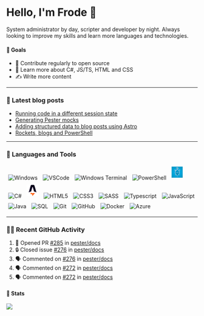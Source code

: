 # Hello, I'm Frode 👋

System administrator by day, scripter and developer by night.
Always looking to improve my skills and learn more languages and technologies. 

#### 🥅 Goals

- 🤝 Contribute regularly to open source
- 🧽 Learn more about C#, JS/TS, HTML and CSS
- ✍️ Write more content

---

### 📰 Latest blog posts

<!-- BLOG-POST-LIST:START -->
- [Running code in a different session state](https://frodeflaten.com/posts/running-code-in-a-different-session-state/)
- [Generating Pester mocks](https://frodeflaten.com/posts/generating-pester-mocks/)
- [Adding structured data to blog posts using Astro](https://frodeflaten.com/posts/adding-structured-data-to-blog-posts-using-astro/)
- [Rockets, blogs and PowerShell](https://frodeflaten.com/posts/rockets-blogs-and-powershell/)
<!-- BLOG-POST-LIST:END -->

---

### 🧰 Languages and Tools

<div id="logos">
  <img alt="Windows" width="30px" src="https://cdn.jsdelivr.net/gh/devicons/devicon/icons/windows8/windows8-original.svg" style="margin:5px" />
  <img alt="VSCode" width="30px" src="https://cdn.jsdelivr.net/gh/devicons/devicon/icons/vscode/vscode-original.svg" style="margin:5px" />
  <img alt="Windows Terminal" width="30px" src="https://raw.githubusercontent.com/microsoft/terminal/main/res/terminal.ico" style="margin:5px" />
  <img alt="PowerShell" width="30px" src="https://raw.githubusercontent.com/PowerShell/PowerShell/6ceaf92bf941f8c08367016c8cfe1dcc9aafbce1/assets/ps_black_128.svg" style="margin:5px" />
  <img alt="Pester" width="30px" src="https://raw.githubusercontent.com/pester/Pester/b19f0eb7af2c466d1b51eb534e25b93650a0c055/images/pester.PNG" style="margin:5px" />
  <img alt="C#" width="30px" src="https://cdn.jsdelivr.net/gh/devicons/devicon/icons/csharp/csharp-original.svg" style="margin:5px" />
  <img alt="Astro" width="30px" src="https://raw.githubusercontent.com/github/explore/5cc0a03a302ec862c4aeac2a22a513ae31c35432/topics/astro/astro.png" style="margin:5px" />
  <img alt="HTML5" width="30px" src="https://cdn.jsdelivr.net/gh/devicons/devicon/icons/html5/html5-original.svg" style="margin:5px" />
  <img alt="CSS3" width="30px" src="https://cdn.jsdelivr.net/gh/devicons/devicon/icons/css3/css3-original.svg" style="margin:5px" />
  <img alt="SASS" width="30px" src="https://cdn.jsdelivr.net/gh/devicons/devicon/icons/sass/sass-original.svg" style="margin:5px" />
  <img alt="Typescript" width="30px" src="https://cdn.jsdelivr.net/gh/devicons/devicon/icons/typescript/typescript-original.svg" style="margin:5px" />
  <img alt="JavaScript" width="30px" src="https://cdn.jsdelivr.net/gh/devicons/devicon/icons/javascript/javascript-original.svg" style="margin:5px" />
  <img alt="Java" width="30px" src="https://cdn.jsdelivr.net/gh/devicons/devicon/icons/java/java-original.svg" style="margin:5px" />
  <img alt="SQL" width="30px" src="https://cdn.jsdelivr.net/gh/devicons/devicon/icons/microsoftsqlserver/microsoftsqlserver-plain.svg" style="margin:5px" />
  <img alt="Git" width="30px" src="https://cdn.jsdelivr.net/gh/devicons/devicon/icons/git/git-original.svg" style="margin:5px" />
  <img alt="GitHub" width="30px" src="https://cdn.jsdelivr.net/gh/devicons/devicon/icons/github/github-original.svg" style="margin:5px" />
  <img alt="Docker" width="30px" src="https://cdn.jsdelivr.net/gh/devicons/devicon/icons//docker/docker-original.svg" style="margin:5px" />
  <img alt="Azure" width="30px" src="https://cdn.jsdelivr.net/gh/devicons/devicon/icons/azure/azure-original.svg" style="margin:5px" />
</div> 

---

### 👨‍💻 Recent GitHub Activity
  
<!--START_SECTION:activity-->
1. 💪 Opened PR [#285](https://github.com/pester/docs/pull/285) in [pester/docs](https://github.com/pester/docs)
2. 🔒 Closed issue [#276](https://github.com/pester/docs/issues/276) in [pester/docs](https://github.com/pester/docs)
3. 🗣 Commented on [#276](https://github.com/pester/docs/issues/276#issuecomment-1773406365) in [pester/docs](https://github.com/pester/docs)
4. 🗣 Commented on [#272](https://github.com/pester/docs/pull/272#issuecomment-1773082976) in [pester/docs](https://github.com/pester/docs)
5. 🗣 Commented on [#272](https://github.com/pester/docs/pull/272#issuecomment-1772414552) in [pester/docs](https://github.com/pester/docs)
<!--END_SECTION:activity-->

#### 🔢 Stats

<picture>
    <source 
    srcset="https://github-readme-stats.vercel.app/api?username=fflaten&show_icons=true&bg_color=00000000&text_color=f5f5f5&title_color=ff4c29&icon_color=ff4c29&border_color=ff4c29"
    media="(prefers-color-scheme: dark)"
    />
    <source
    srcset="https://github-readme-stats.vercel.app/api?username=fflaten&show_icons=true&bg_color=00000000&title_color=2a7a67&icon_color=2a7a67&border_color=2a7a67"
    media="(prefers-color-scheme: light), (prefers-color-scheme: no-preference)"
    />
    <img src="https://github-readme-stats.vercel.app/api?username=fflaten&show_icons=true&bg_color=00000000&title_color=2a7a67&icon_color=2a7a67&border_color=2a7a67" />
</picture>
